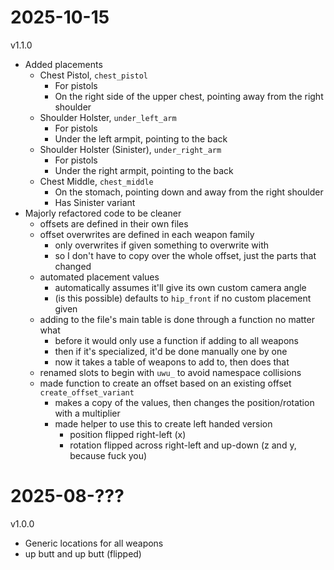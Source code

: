 # 2025-10-15
v1.1.0

- Added placements
    - Chest Pistol, `chest_pistol`
        - For pistols
        - On the right side of the upper chest, pointing away from the right shoulder
    - Shoulder Holster, `under_left_arm`
        - For pistols
        - Under the left armpit, pointing to the back
    - Shoulder Holster (Sinister), `under_right_arm`
        - For pistols
        - Under the right armpit, pointing to the back
    - Chest Middle, `chest_middle`
        - On the stomach, pointing down and away from the right shoulder
        - Has Sinister variant
- Majorly refactored code to be cleaner
    - offsets are defined in their own files
    - offset overwrites are defined in each weapon family
        - only overwrites if given something to overwrite with
        - so I don't have to copy over the whole offset, just the parts that changed
    - automated placement values
        - automatically assumes it'll give its own custom camera angle
        - (is this possible) defaults to `hip_front` if no custom placement given
    - adding to the file's main table is done through a function no matter what
        - before it would only use a function if adding to all weapons
        - then if it's specialized, it'd be done manually one by one
        - now it takes a table of weapons to add to, then does that
    - renamed slots to begin with `uwu_` to avoid namespace collisions
    - made function to create an offset based on an existing offset `create_offset_variant`
        - makes a copy of the values, then changes the position/rotation with a multiplier
        - made helper to use this to create left handed version
            - position flipped right-left (x)
            - rotation flipped across right-left and up-down (z and y, because fuck you)

# 2025-08-???
v1.0.0

- Generic locations for all weapons
- up butt and up butt (flipped)